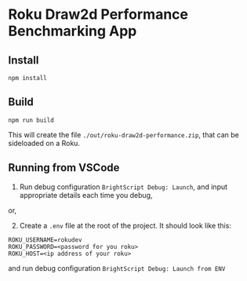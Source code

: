 # Roku Draw2d Performance Benchmarking App

## Install

```
npm install
```

## Build

```
npm run build
```

This will create the file `./out/roku-draw2d-performance.zip`, that can be sideloaded on a Roku.


## Running from VSCode

1. Run debug configuration `BrightScript Debug: Launch`, and input appropriate details each time you debug,

or,

2. Create a `.env` file at the root of the project. It should look like this:

```
ROKU_USERNAME=rokudev
ROKU_PASSWORD=<password for you roku>
ROKU_HOST=<ip address of your roku>
```

and run debug configuration `BrightScript Debug: Launch from ENV`
